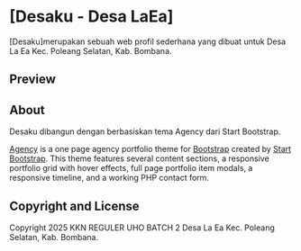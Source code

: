 # [Desaku - Desa LaEa]

[Desaku]merupakan sebuah web profil sederhana yang dibuat untuk Desa La Ea Kec. Poleang Selatan, Kab. Bombana.

## Preview

## About

Desaku dibangun dengan berbasiskan tema Agency dari Start Bootstrap.<br/>

[Agency](https://startbootstrap.com/template-overviews/agency/) is a one page agency portfolio theme for [Bootstrap](http://getbootstrap.com/) created by [Start Bootstrap](http://startbootstrap.com/). This theme features several content sections, a responsive portfolio grid with hover effects, full page portfolio item modals, a responsive timeline, and a working PHP contact form.

## Copyright and License

Copyright 2025 KKN REGULER UHO BATCH 2 Desa La Ea Kec. Poleang Selatan, Kab. Bombana.
